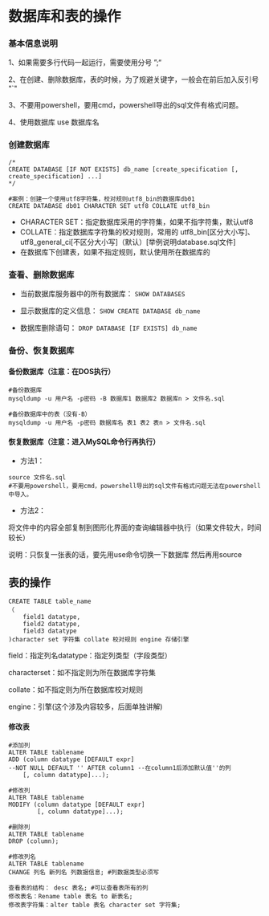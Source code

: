 # 数据库和表的操作

### 基本信息说明

1、如果需要多行代码一起运行，需要使用分号 ”;“

2、在创建、删除数据库，表的时候，为了规避关键字，一般会在前后加入反引号 "`"

3、不要用powershell，要用cmd，powershell导出的sql文件有格式问题。

4、使用数据库 use 数据库名

### 创建数据库

```mysql
/*
CREATE DATABASE [IF NOT EXISTS] db_name [create_specification [, create_specification] ...]
*/

#案例：创建一个使用utf8字符集，校对规则utf8_bin的数据库db01
CREATE DATABASE db01 CHARACTER SET utf8 COLLATE utf8_bin
```



* CHARACTER SET：指定数据库采用的字符集，如果不指字符集，默认utf8
* COLLATE：指定数据库字符集的校对规则，常用的 utf8_bin[区分大小写]、utf8_general_ci[不区分大小写]（默认）[举例说明database.sql文件]
* 在数据库下创建表，如果不指定规则，默认使用所在数据库的



### 查看、删除数据库

* 当前数据库服务器中的所有数据库：
  ```SHOW DATABASES```

* 显示数据库的定义信息：
  ```SHOW CREATE DATABASE db_name```

* 数据库删除语句：
  ```DROP DATABASE [IF EXISTS] db_name```

  

### 备份、恢复数据库

#### 备份数据库（注意：在DOS执行）

```mysql
#备份数据库
mysqldump -u 用户名 -p密码 -B 数据库1 数据库2 数据库n > 文件名.sql

#备份数据库中的表（没有-B）
mysqldump -u 用户名 -p密码 数据库名 表1 表2 表n > 文件名.sql
```



#### 恢复数据库（注意：进入MySQL命令行再执行）

* 方法1：

```mysql
source 文件名.sql
#不要用powershell，要用cmd，powershell导出的sql文件有格式问题无法在powershell中导入。
```

* 方法2：

​     将文件中的内容全部复制到图形化界面的查询编辑器中执行（如果文件较大，时间较长）

说明：只恢复一张表的话，要先用use命令切换一下数据库 然后再用source



## 表的操作

```mysql
CREATE TABLE table_name
（
	field1 datatype,
	field2 datatype,
	field3 datatype
)character set 字符集 collate 校对规则 engine 存储引擎
```

field：指定列名datatype：指定列类型（字段类型）

characterset：如不指定则为所在数据库字符集

collate：如不指定则为所在数据库校对规则

engine：引擎(这个涉及内容较多，后面单独讲解)





#### 修改表

```mysql
#添加列
ALTER TABLE tablename
ADD (column datatype [DEFAULT expr] 
--NOT NULL DEFAULT '' AFTER column1 --在column1后添加默认值''的列
	[, column datatype]...);
	
#修改列
ALTER TABLE tablename
MODIFY (column datatype [DEFAULT expr]
		[, column datatype]...);

#删除列
ALTER TABLE tablename
DROP (column);

#修改列名
ALTER TABLE tablename
CHANGE 列名 新列名 列数据信息; #列数据类型必须写

查看表的结构： desc 表名; #可以查看表所有的列
修改表名：Rename table 表名 to 新表名;
修改表字符集：alter table 表名 character set 字符集;
```

